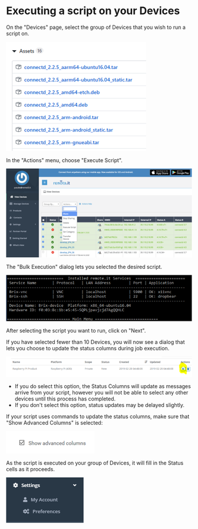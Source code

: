 # Executing a script on your Devices

On the "Devices" page, select the group of Devices that you wish to run a script on.

![](../../.gitbook/assets/image%20%28334%29.png)

In the "Actions" menu, choose "Execute Script".  

![](../../.gitbook/assets/image%20%28464%29.png)

The "Bulk Execution" dialog lets you selected the desired script.  

![](../../.gitbook/assets/image%20%28354%29.png)

After selecting the script you want to run, click on "Next".

If you have selected fewer than 10 Devices, you will now see a dialog that lets you choose to update the status columns during job execution.  

![](../../.gitbook/assets/image%20%28330%29.png)

* If you do select this option, the Status Columns will update as messages arrive from your script, however you will not be able to select any other devices until this process has completed.
* If you don't select this option, status updates may be delayed slightly.

If your script uses commands to update the status columns,  make sure that "Show Advanced Columns" is selected:

![](../../.gitbook/assets/image%20%284%29.png)

As the script is executed on your group of Devices, it will fill in the Status cells as it proceeds.

![](../../.gitbook/assets/image%20%28204%29.png)

